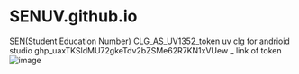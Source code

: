 # SENUV.github.io
SEN(Student Education Number)
CLG_AS_UV1352_token uv clg for andrioid studio
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      _ link of token
![image](https://user-images.githubusercontent.com/80378007/185844219-70f8a081-cf82-43f5-919a-d9487b979b5e.png)
